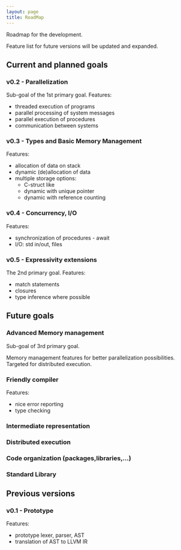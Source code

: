 ```yaml
---
layout: page
title: RoadMap
---
```


Roadmap for the development. 

Feature list for future versions will be updated and expanded.


## Current and planned goals

### v0.2 - Parallelization

Sub-goal of the 1st primary goal.
Features:

 * threaded execution of programs
 * parallel processing of system messages
 * parallel execution of procedures
 * communication between systems

### v0.3 - Types and Basic Memory Management
Features:

 * allocation of data on stack
 * dynamic (de)allocation of data
 * multiple storage options:
   *  C-struct like
   *  dynamic with unique pointer
   *  dynamic with reference counting

### v0.4 - Concurrency, I/O
Features:
 * synchronization of procedures - await
 * I/O: std in/out, files

### v0.5 - Expressivity extensions
The 2nd primary goal. 
Features:

 * match statements
 * closures
 * type inference where possible


## Future goals
### Advanced Memory management
Sub-goal of 3rd primary goal.

Memory management features for better parallelization possibilities.
Targeted for distributed execution.

### Friendly compiler
Features:

 * nice error reporting
 * type checking

### Intermediate representation

### Distributed execution

### Code organization (packages,libraries,...)

### Standard Library


## Previous versions

### v0.1 - Prototype
Features:

 * prototype lexer, parser, AST
 * translation of AST to LLVM IR
